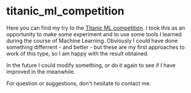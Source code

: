 # titanic_ml_competition

Here you can find my try to the [Titanic ML competition](https://www.kaggle.com/c/titanic/overview). I took this as an opportunity to make some experiment and to use some tools I learned during the course of Machine Learning. Obviously I could have done something differrent - and better - but these are my first approaches to work of this type, so I am happy with the result obtained.

In the future I could modify something, or do it again to see if I have improved in the meanwhile.

For question or suggestions, don't hesitate to contact me.
